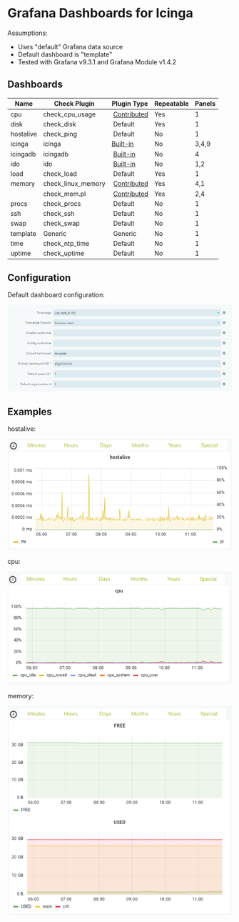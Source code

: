 # Grafana Dashboards for Icinga

Assumptions:
* Uses "default" Grafana data source
* Default dashboard is "template"
* Tested with Grafana v9.3.1 and Grafana Module v1.4.2

## Dashboards 

| Name      | Check Plugin       | Plugin Type                                                                                  | Repeatable | Panels |
| --------- | ------------------ | -------------------------------------------------------------------------------------------- | ---------- | ------ |
| cpu       | check_cpu_usage    | [Contributed](https://github.com/iamcheko/check_cpu_usage)                                   | Yes        | 1      |
| disk      | check_disk         | Default                                                                                      | Yes        | 1      |
| hostalive | check_ping         | Default                                                                                      | No         | 1      |
| icinga    | icinga             | [Built-in](https://icinga.com/docs/icinga-2/latest/doc/10-icinga-template-library/#icinga)   | No         | 3,4,9  |
| icingadb  | icingadb           | [Built-in](https://icinga.com/docs/icinga-2/latest/doc/10-icinga-template-library/#icingadb) | No         | 4      |
| ido       | ido                | [Built-in](https://icinga.com/docs/icinga-2/latest/doc/10-icinga-template-library/#ido)      | No         | 1,2    |
| load      | check_load         | Default                                                                                      | Yes        | 1      |
| memory    | check_linux_memory | [Contributed](https://github.com/hugme/Nag_checks)                                           | Yes        | 4,1    |
|           | check_mem.pl       | [Contributed](https://github.com/justintime/nagios-plugins)                                  | Yes        | 2,4    |
| procs     | check_procs        | Default                                                                                      | No         | 1      |
| ssh       | check_ssh          | Default                                                                                      | No         | 1      |
| swap      | check_swap         | Default                                                                                      | No         | 1      |
| template  | Generic            | Generic                                                                                      | No         | 1      |
| time      | check_ntp_time     | Default                                                                                      | No         | 1      |
| uptime    | check_uptime       | Default                                                                                      | No         | 1      |

## Configuration

Default dashboard configuration:

![template](./_images/configuration_template.png)

## Examples

hostalive:

![hostalive](./_images/example_hostalive.png)

cpu:

![cpu](./_images/example_cpu.png)

memory:

![memory](./_images/example_memory.png)
